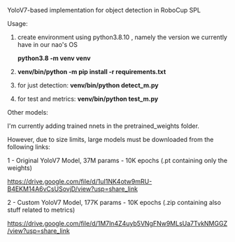 YoloV7-based implementation for object detection in RoboCup SPL

Usage:
1) create environment using python3.8.10 , namely the version we currently have in our nao's OS 

   **python3.8 -m venv venv**
   
2) **venv/bin/python -m pip install -r requirements.txt**
3) for just detection:
   **venv/bin/python detect_m.py**
4) for test and metrics:
   **venv/bin/python test_m.py**

Other models:

I'm currently adding trained nnets in the pretrained_weights folder.

However, due to size limits, large models must be downloaded from the following links:

1 - Original YoloV7 Model, 37M params - 10K epochs (.pt containing only the weights) 

https://drive.google.com/file/d/1uI1NK4otw9mRU-B4EKM14A6vCsUSovjD/view?usp=share_link

2 - Custom YoloV7 Model, 177K params  - 10K epochs (.zip containing also stuff related to metrics) 

https://drive.google.com/file/d/1M7ln4Z4uyb5VNgFNw9MLsUa7TvkNMGGZ/view?usp=share_link
